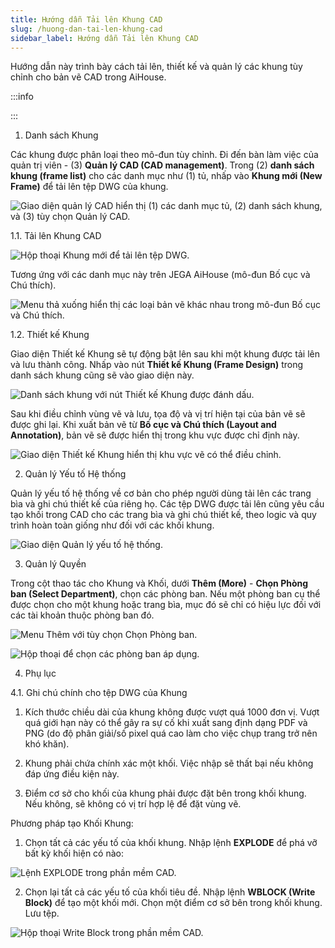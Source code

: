 ```yaml
---
title: Hướng dẫn Tải lên Khung CAD
slug: /huong-dan-tai-len-khung-cad
sidebar_label: Hướng dẫn Tải lên Khung CAD
---
```


Hướng dẫn này trình bày cách tải lên, thiết kế và quản lý các khung tùy chỉnh cho bản vẽ CAD trong AiHouse.

:::info

:::

1. Danh sách Khung

Các khung được phân loại theo mô-đun tùy chỉnh. Đi đến bàn làm việc của quản trị viên - (3) **Quản lý CAD (CAD management)**. Trong (2) **danh sách khung (frame list)** cho các danh mục như (1) tủ, nhấp vào **Khung mới (New Frame)** để tải lên tệp DWG của khung.

![Giao diện quản lý CAD hiển thị (1) các danh mục tủ, (2) danh sách khung, và (3) tùy chọn Quản lý CAD.](https://storage.googleapis.com/jegavn_kb/images/32755021-0843-46c7-8209-711b184caab6.png)

1.1. Tải lên Khung CAD

![Hộp thoại Khung mới để tải lên tệp DWG.](https://storage.googleapis.com/jegavn_kb/images/5dbf3645-a088-4974-9313-879749b58a8f.png)

Tương ứng với các danh mục này trên JEGA AiHouse (mô-đun Bố cục và Chú thích).

![Menu thả xuống hiển thị các loại bản vẽ khác nhau trong mô-đun Bố cục và Chú thích.](https://storage.googleapis.com/jegavn_kb/images/5b661bbc-fe52-42d2-a755-32531b543bd0.png)

1.2. Thiết kế Khung

Giao diện Thiết kế Khung sẽ tự động bật lên sau khi một khung được tải lên và lưu thành công. Nhấp vào nút **Thiết kế Khung (Frame Design)** trong danh sách khung cũng sẽ vào giao diện này.

![Danh sách khung với nút Thiết kế Khung được đánh dấu.](https://storage.googleapis.com/jegavn_kb/images/f3387611-3c41-480a-8527-e9f77218914f.png)

Sau khi điều chỉnh vùng vẽ và lưu, tọa độ và vị trí hiện tại của bản vẽ sẽ được ghi lại. Khi xuất bản vẽ từ **Bố cục và Chú thích (Layout and Annotation)**, bản vẽ sẽ được hiển thị trong khu vực được chỉ định này.

![Giao diện Thiết kế Khung hiển thị khu vực vẽ có thể điều chỉnh.](https://storage.googleapis.com/jegavn_kb/images/68cd5db1-8364-443b-b0c4-1970bad7ab01.png)

2. Quản lý Yếu tố Hệ thống

Quản lý yếu tố hệ thống về cơ bản cho phép người dùng tải lên các trang bìa và ghi chú thiết kế của riêng họ. Các tệp DWG được tải lên cũng yêu cầu tạo khối trong CAD cho các trang bìa và ghi chú thiết kế, theo logic và quy trình hoàn toàn giống như đối với các khối khung.

![Giao diện Quản lý yếu tố hệ thống.](https://storage.googleapis.com/jegavn_kb/images/07f551dd-9ef2-4b7f-a16e-504a706d4721.png)

3. Quản lý Quyền

Trong cột thao tác cho Khung và Khối, dưới **Thêm (More)** - **Chọn Phòng ban (Select Department)**, chọn các phòng ban. Nếu một phòng ban cụ thể được chọn cho một khung hoặc trang bìa, mục đó sẽ chỉ có hiệu lực đối với các tài khoản thuộc phòng ban đó.

![Menu Thêm với tùy chọn Chọn Phòng ban.](https://storage.googleapis.com/jegavn_kb/images/494f7355-8933-4059-8b09-fa058899daba.png)

![Hộp thoại để chọn các phòng ban áp dụng.](https://storage.googleapis.com/jegavn_kb/images/4addad42-2d5f-40c7-bfb8-590548479774.png)

4. Phụ lục

4.1. Ghi chú chính cho tệp DWG của Khung

1. Kích thước chiều dài của khung không được vượt quá 1000 đơn vị. Vượt quá giới hạn này có thể gây ra sự cố khi xuất sang định dạng PDF và PNG (do độ phân giải/số pixel quá cao làm cho việc chụp trang trở nên khó khăn).

2. Khung phải chứa chính xác một khối. Việc nhập sẽ thất bại nếu không đáp ứng điều kiện này.

3. Điểm cơ sở cho khối của khung phải được đặt bên trong khối khung. Nếu không, sẽ không có vị trí hợp lệ để đặt vùng vẽ.

Phương pháp tạo Khối Khung:

1. Chọn tất cả các yếu tố của khối khung. Nhập lệnh **EXPLODE** để phá vỡ bất kỳ khối hiện có nào:

![Lệnh EXPLODE trong phần mềm CAD.](https://storage.googleapis.com/jegavn_kb/images/56348119-2f7a-4b90-8466-725c538b0d80.png)

2. Chọn lại tất cả các yếu tố của khối tiêu đề. Nhập lệnh **WBLOCK (Write Block)** để tạo một khối mới. Chọn một điểm cơ sở bên trong khối khung. Lưu tệp.

![Hộp thoại Write Block trong phần mềm CAD.](https://storage.googleapis.com/jegavn_kb/images/6c3d4c6f-7e1d-4397-a71b-51fea8b492d5.png)